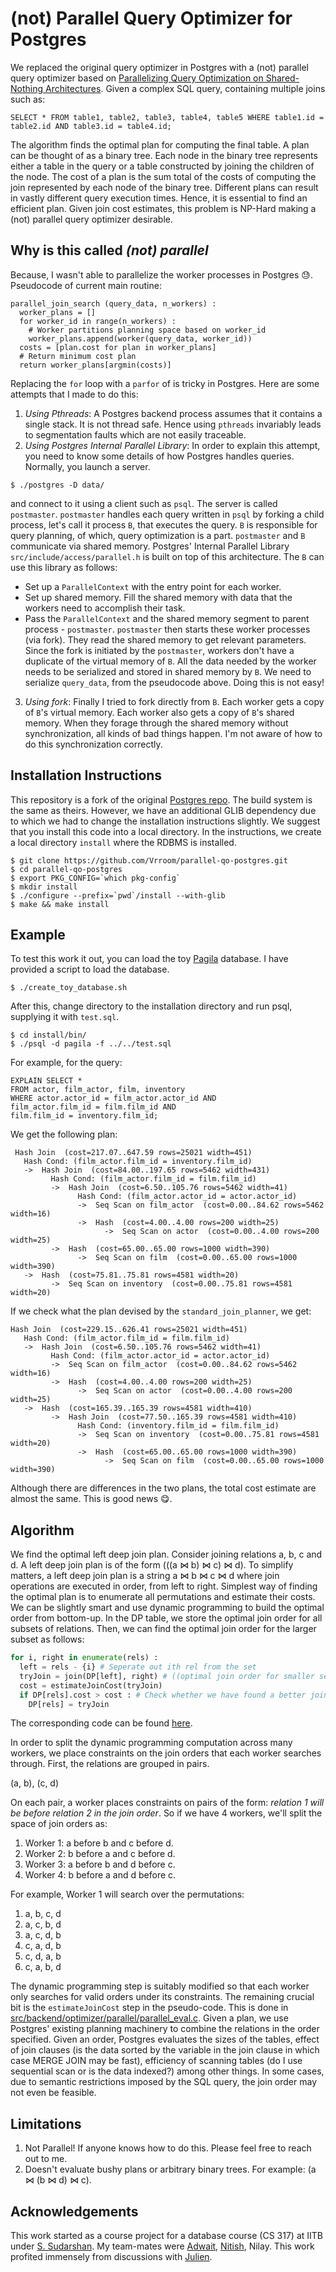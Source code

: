 # (not) Parallel Query Optimizer for Postgres

We replaced the original query optimizer in Postgres with a (not) parallel query optimizer based on [Parallelizing Query Optimization on Shared-Nothing Architectures](https://github.com/Vrroom/parallel-qo-postgres/blob/master/p660-trummer.pdf). Given a complex SQL query, containing multiple joins such as: 

```
SELECT * FROM table1, table2, table3, table4, table5 WHERE table1.id = table2.id AND table3.id = table4.id;
```

The algorithm finds the optimal plan for computing the final table. A plan can be thought of as a binary tree. Each node in the binary tree represents either a table in the query or a table constructed by joining the children of the node. The cost of a plan is the sum total of the costs of computing the join represented by each node of the binary tree. Different plans can result in vastly different query execution times. Hence, it is essential to find an efficient plan. Given join cost estimates, this problem is NP-Hard making a (not) parallel query optimizer desirable.

## Why is this called _(not) parallel_

Because, I wasn't able to parallelize the worker processes in Postgres 😓. Pseudocode of current main routine:

```python3
parallel_join_search (query_data, n_workers) :
  worker_plans = []
  for worker_id in range(n_workers) :
    # Worker partitions planning space based on worker_id
    worker_plans.append(worker(query_data, worker_id))
  costs = [plan.cost for plan in worker_plans]
  # Return minimum cost plan
  return worker_plans[argmin(costs)]
```

Replacing the `for` loop with a `parfor` of is tricky in Postgres. Here are some attempts that I made to do this:

1. _Using Pthreads_: A Postgres backend process assumes that it contains a single stack. It is not thread safe. Hence using `pthreads` invariably leads to segmentation faults which are not easily traceable.
2. _Using Postgres Internal Parallel Library_: In order to explain this attempt, you need to know some details of how Postgres handles queries. Normally, you launch a server.
```
$ ./postgres -D data/
```
and connect to it using a client such as `psql`. The server is called `postmaster`. `postmaster` handles each query written in `psql` by forking a child process, let's call it  process `B`, that executes the query. `B` is responsible for query planning, of which, query optimization is a part. `postmaster` and `B` communicate via shared memory. Postgres' Internal Parallel Library `src/include/access/parallel.h` is built on top of this architecture. The `B` can use this library as follows:
  * Set up a `ParallelContext` with the entry point for each worker.
  * Set up shared memory. Fill the shared memory with data that the workers need to accomplish their task.
  * Pass the `ParallelContext` and the shared memory segment to parent process - `postmaster`.
`postmaster` then starts these worker processes (via fork). They read the shared memory to get relevant parameters. Since the fork is initiated by the `postmaster`, workers don't have a duplicate of the virtual memory of `B`. All the data needed by the worker needs to be serialized and stored in shared memory by `B`. We need to serialize `query_data`, from the pseudocode above. Doing this is not easy! 
3. _Using fork_: Finally I tried to fork directly from `B`. Each worker gets a copy of `B`'s virtual memory. Each worker also gets a copy of `B`'s shared memory. When they forage through the shared memory without synchronization, all kinds of bad things happen. I'm not aware of how to do this synchronization correctly. 

## Installation Instructions

This repository is a fork of the original [Postgres repo](https://github.com/postgres/postgres). The build system is the same as theirs. However, we have an additional GLIB dependency due to which we had to change the installation instructions slightly. We suggest that you install this code into a local directory. In the instructions, we create a local directory `install` where the RDBMS is installed.

```
$ git clone https://github.com/Vrroom/parallel-qo-postgres.git
$ cd parallel-qo-postgres
$ export PKG_CONFIG=`which pkg-config`
$ mkdir install
$ ./configure --prefix=`pwd`/install --with-glib
$ make && make install
```

## Example

To test this work it out, you can load the toy [Pagila](https://github.com/devrimgunduz/pagila) database. I have provided a script to load the database. 

```
$ ./create_toy_database.sh
```

After this, change directory to the installation directory and run psql, supplying it with `test.sql`.

```
$ cd install/bin/
$ ./psql -d pagila -f ../../test.sql
```

For example, for the query:

```
EXPLAIN SELECT * 
FROM actor, film_actor, film, inventory
WHERE actor.actor_id = film_actor.actor_id AND
film_actor.film_id = film.film_id AND 
film.film_id = inventory.film_id;
```

We get the following plan:

```
 Hash Join  (cost=217.07..647.59 rows=25021 width=451)
   Hash Cond: (film_actor.film_id = inventory.film_id)
   ->  Hash Join  (cost=84.00..197.65 rows=5462 width=431)
         Hash Cond: (film_actor.film_id = film.film_id)
         ->  Hash Join  (cost=6.50..105.76 rows=5462 width=41)
               Hash Cond: (film_actor.actor_id = actor.actor_id)
               ->  Seq Scan on film_actor  (cost=0.00..84.62 rows=5462 width=16)
               ->  Hash  (cost=4.00..4.00 rows=200 width=25)
                     ->  Seq Scan on actor  (cost=0.00..4.00 rows=200 width=25)
         ->  Hash  (cost=65.00..65.00 rows=1000 width=390)
               ->  Seq Scan on film  (cost=0.00..65.00 rows=1000 width=390)
   ->  Hash  (cost=75.81..75.81 rows=4581 width=20)
         ->  Seq Scan on inventory  (cost=0.00..75.81 rows=4581 width=20)
```

If we check what the plan devised by the `standard_join_planner`, we get:

```
Hash Join  (cost=229.15..626.41 rows=25021 width=451)
   Hash Cond: (film_actor.film_id = film.film_id)
   ->  Hash Join  (cost=6.50..105.76 rows=5462 width=41)
         Hash Cond: (film_actor.actor_id = actor.actor_id)
         ->  Seq Scan on film_actor  (cost=0.00..84.62 rows=5462 width=16)
         ->  Hash  (cost=4.00..4.00 rows=200 width=25)
               ->  Seq Scan on actor  (cost=0.00..4.00 rows=200 width=25)
   ->  Hash  (cost=165.39..165.39 rows=4581 width=410)
         ->  Hash Join  (cost=77.50..165.39 rows=4581 width=410)
               Hash Cond: (inventory.film_id = film.film_id)
               ->  Seq Scan on inventory  (cost=0.00..75.81 rows=4581 width=20)
               ->  Hash  (cost=65.00..65.00 rows=1000 width=390)
                     ->  Seq Scan on film  (cost=0.00..65.00 rows=1000 width=390)
```

Although there are differences in the two plans, the total cost estimate are almost the same. This is good news 😋.

## Algorithm

We find the optimal left deep join plan. Consider joining relations a, b, c and d. A left deep join plan is of the form (((a ⋈ b) ⋈ c) ⋈ d). To simplify matters, a left deep join plan is a string a ⋈ b ⋈ c ⋈ d where join operations are executed in order, from left to right. Simplest way of finding the optimal plan is to enumerate all permutations and estimate their costs. We can be slightly smart and use dynamic programming to build the optimal order from bottom-up. In the DP table, we store the optimal join order for all subsets of relations. Then, we can find the optimal join order for the larger subset as follows:

```python
for i, right in enumerate(rels) : 
  left = rels - {i} # Seperate out ith rel from the set
  tryJoin = join(DP[left], right) # ((optimal join order for smaller set) ⋈ i)
  cost = estimateJoinCost(tryJoin)
  if DP[rels].cost > cost : # Check whether we have found a better join order
    DP[rels] = tryJoin 
```

The corresponding code can be found [here](https://github.com/Vrroom/parallel-qo-postgres/blob/30846f6cbd9234bb480794f8c850b454ace05d6d/src/backend/optimizer/parallel/parallel_worker.c#L193).

In order to split the dynamic programming computation across many workers, we place constraints on the join orders that each worker searches through. First, the relations are grouped in pairs.

(a, b), (c, d)

On each pair, a worker places constraints on pairs of the form: _relation 1 will be before relation 2 in the join order_. So if we have 4 workers, we'll split the space of join orders as: 

1. Worker 1: a before b and c before d.
2. Worker 2: b before a and c before d.
3. Worker 3: a before b and d before c.
4. Worker 4: b before a and d before c.

For example, Worker 1 will search over the permutations:

1. a, b, c, d
2. a, c, b, d
3. a, c, d, b
4. c, a, d, b
5. c, d, a, b
6. c, a, b, d

The dynamic programming step is suitably modified so that each worker only searches for valid orders under its constraints. The remaining crucial bit is the `estimateJoinCost` step in the pseudo-code. This is done in [src/backend/optimizer/parallel/parallel_eval.c](https://github.com/Vrroom/parallel-qo-postgres/blob/30846f6cbd9234bb480794f8c850b454ace05d6d/src/backend/optimizer/parallel/parallel_eval.c#L40). Given a plan, we use Postgres' existing planning machinery to combine the relations in the order specified. Given an order, Postgres evaluates the sizes of the tables, effect of join clauses (is the data sorted by the variable in the join clause in which case MERGE JOIN may be fast), efficiency of scanning tables (do I use sequential scan or is the data indexed?) among other things. In some cases, due to semantic restrictions imposed by the SQL query, the join order may not even be feasible. 

## Limitations

1. Not Parallel! If anyone knows how to do this. Please feel free to reach out to me. 
2. Doesn't evaluate bushy plans or arbitrary binary trees. For example: (a ⋈ (b ⋈ d) ⋈ c).

## Acknowledgements

This work started as a course project for a database course (CS 317) at IITB under [S. Sudarshan](https://www.cse.iitb.ac.in/~sudarsha/). My team-mates were [Adwait](https://github.com/adwait), [Nitish](https://github.com/joshinh), Nilay. This work profited immensely from discussions with [Julien](https://github.com/rjuju). 


